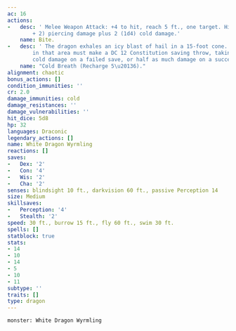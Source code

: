 ```yaml
---
ac: 16
actions:
-   desc: ' Melee Weapon Attack: +4 to hit, reach 5 ft., one target. Hit: 7 (1d10
        + 2) piercing damage plus 2 (1d4) cold damage.'
    name: Bite.
-   desc: ' The dragon exhales an icy blast of hail in a 15-foot cone. Each creature
        in that area must make a DC 12 Constitution saving throw, taking 22 (5d8)
        cold damage on a failed save, or half as much damage on a successful one.'
    name: "Cold Breath (Recharge 5\u20136)."
alignment: chaotic
bonus_actions: []
condition_immunities: ''
cr: 2.0
damage_immunities: cold
damage_resistances: ''
damage_vulnerabilities: ''
hit_dice: 5d8
hp: 32
languages: Draconic
legendary_actions: []
name: White Dragon Wyrmling
reactions: []
saves:
-   Dex: '2'
-   Con: '4'
-   Wis: '2'
-   Cha: '2'
senses: blindsight 10 ft., darkvision 60 ft., passive Perception 14
size: Medium
skillsaves:
-   Perception: '4'
-   Stealth: '2'
speed: 30 ft., burrow 15 ft., fly 60 ft., swim 30 ft.
spells: []
statblock: true
stats:
- 14
- 10
- 14
- 5
- 10
- 11
subtype: ''
traits: []
type: dragon
---
```

```statblock
monster: White Dragon Wyrmling
```